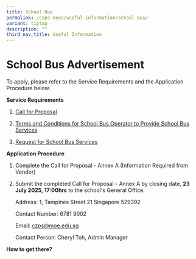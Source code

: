```yaml
---
title: School Bus
permalink: /czps-news/useful-information/school-bus/
variant: tiptap
description: ""
third_nav_title: Useful Information
---
```

<h1><strong>School Bus Advertisement</strong></h1>
<p>To apply, please refer to the Service Requirements and the Application
Procedure below.</p>
<p><strong>Service Requirements</strong>
</p>
<ol data-tight="true" class="tight">
<li>
<p><a href="/files/1__Call_for_Proposals__For_Single_Bus_Service___Chongzheng_Pri.pdf" rel="noopener noreferrer nofollow" target="_blank">Call for Proposal</a>
</p>
</li>
<li>
<p><a href="/files/3__TC_for_School_Bus_Operator_to_Provide_School_Bus_Services__For_Single_Bus_Service___Chongzheng_Primary_School.pdf" rel="noopener noreferrer nofollow" target="_blank">Terms and Conditions for School Bus Operator to Provide School Bus Services</a>
</p>
</li>
<li>
<p><a href="/files/4__Request_for_School_Bus_Service_and_TC_Governing_the_Requests_for_Services___For_Single_Bus_Service__Chongzheng_Primary_School.pdf" rel="noopener noreferrer nofollow" target="_blank">Request for School Bus Services</a>
</p>
</li>
</ol>
<p><strong>Application Procedure</strong>
</p>
<ol data-tight="true" class="tight">
<li>
<p>Complete the Call for Proposal - Annex A (Information Required from Vendor)</p>
</li>
<li>
<p>Submit the completed Call for Proposal - Annex A by closing date, <strong>23 July 2025, 17:00hrs</strong> to
the school's General Office.</p>
<p></p>
<p>Address: 1, Tampines Street 21 Singapore 529392</p>
<p>Contact Number: 6781 9002</p>
<p>Email: <a href="mailto:czps@moe.edu.sg" rel="noopener noreferrer nofollow" target="_blank">czps@moe.edu.sg</a>
</p>
<p>Contact Person: Cheryl Toh, Admin Manager</p>
</li>
</ol>
<p><strong>How to get there?</strong>
</p>
<p></p>
<p></p>
<p></p>